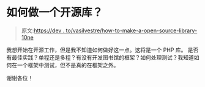 # 如何做一个开源库？

> 原文:[https://dev . to/vasilvestre/how-to-make-a-open-source-library-10ne](https://dev.to/vasilvestre/how-to-make-an-open-source-library--10ne)

我想开始在开源工作，但是我不知道如何做好这一点。这将是一个 PHP 库。
是否有最佳实践？单程还是多程？有没有开发图书馆的框架？如何处理测试？我知道如何在一个框架中测试，但不是真的在框架之外。

谢谢各位！
